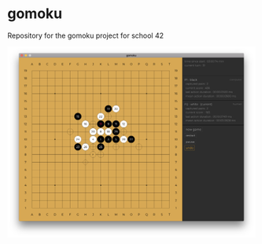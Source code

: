 # gomoku
Repository for the gomoku project for school 42

![screenshot_1](https://raw.githubusercontent.com/wwatkins42/gomoku/master/resources/screenshots/screenshot_1.png)
